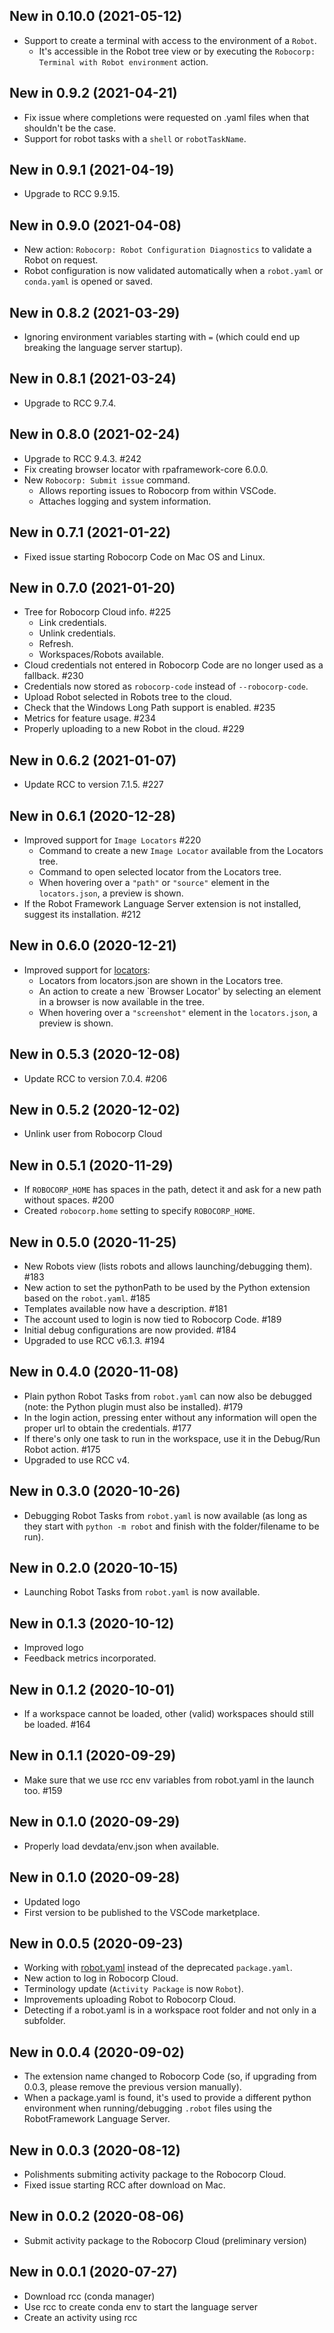 New in 0.10.0 (2021-05-12)
-----------------------------

- Support to create a terminal with access to the environment of a `Robot`.
  - It's accessible in the Robot tree view or by executing the `Robocorp: Terminal with Robot environment` action.

New in 0.9.2 (2021-04-21)
-----------------------------

- Fix issue where completions were requested on .yaml files when that shouldn't be the case.
- Support for robot tasks with a `shell` or `robotTaskName`.


New in 0.9.1 (2021-04-19)
-----------------------------

- Upgrade to RCC 9.9.15.


New in 0.9.0 (2021-04-08)
-----------------------------

- New action: `Robocorp: Robot Configuration Diagnostics` to validate a Robot on request.
- Robot configuration is now validated automatically when a `robot.yaml` or `conda.yaml` is opened or saved.


New in 0.8.2 (2021-03-29)
-----------------------------

- Ignoring environment variables starting with `=` (which could end up breaking the language server startup).


New in 0.8.1 (2021-03-24)
-----------------------------

- Upgrade to RCC 9.7.4.


New in 0.8.0 (2021-02-24)
-----------------------------

- Upgrade to RCC 9.4.3. #242
- Fix creating browser locator with rpaframework-core 6.0.0.
- New `Robocorp: Submit issue` command.
  - Allows reporting issues to Robocorp from within VSCode.
  - Attaches logging and system information. 


New in 0.7.1 (2021-01-22)
-----------------------------

- Fixed issue starting Robocorp Code on Mac OS and Linux.

New in 0.7.0 (2021-01-20)
-----------------------------

- Tree for Robocorp Cloud info. #225
  - Link credentials.
  - Unlink credentials.
  - Refresh.
  - Workspaces/Robots available.
- Cloud credentials not entered in Robocorp Code are no longer used as a fallback. #230
- Credentials now stored as `robocorp-code` instead of `--robocorp-code`.
- Upload Robot selected in Robots tree to the cloud.
- Check that the Windows Long Path support is enabled. #235
- Metrics for feature usage. #234
- Properly uploading to a new Robot in the cloud. #229


New in 0.6.2 (2021-01-07)
-----------------------------

- Update RCC to version 7.1.5. #227


New in 0.6.1 (2020-12-28)
-----------------------------

- Improved support for `Image Locators` #220
    - Command to create a new `Image Locator` available from the Locators tree.
    - Command to open selected locator from the Locators tree.
    - When hovering over a `"path"` or `"source"` element in the `locators.json`, a preview is shown.
- If the Robot Framework Language Server extension is not installed, suggest its installation. #212

New in 0.6.0 (2020-12-21)
-----------------------------

- Improved support for [locators](https://robocorp.com/docs/development-howtos/browser/how-to-find-user-interface-elements-using-locators-in-web-applications):
    - Locators from locators.json are shown in the Locators tree.
    - An action to create a new `Browser Locator' by selecting an element in a browser is now available in the tree.
    - When hovering over a `"screenshot"` element in the `locators.json`, a preview is shown.

New in 0.5.3 (2020-12-08)
-----------------------------

- Update RCC to version 7.0.4. #206

New in 0.5.2 (2020-12-02)
-----------------------------

- Unlink user from Robocorp Cloud 

New in 0.5.1 (2020-11-29)
-----------------------------

- If `ROBOCORP_HOME` has spaces in the path, detect it and ask for a new path without spaces. #200
- Created `robocorp.home` setting to specify `ROBOCORP_HOME`.

New in 0.5.0 (2020-11-25)
-----------------------------

- New Robots view (lists robots and allows launching/debugging them). #183
- New action to set the pythonPath to be used by the Python extension based on the `robot.yaml`. #185
- Templates available now have a description. #181
- The account used to login is now tied to Robocorp Code. #189
- Initial debug configurations are now provided. #184
- Upgraded to use RCC v6.1.3. #194

New in 0.4.0 (2020-11-08)
-----------------------------

- Plain python Robot Tasks from `robot.yaml` can now also be debugged (note:
  the Python plugin must also be installed). #179
- In the login action, pressing enter without any information will open the 
  proper url to obtain the credentials. #177
- If there's only one task to run in the workspace, use it in the Debug/Run Robot
  action. #175
- Upgraded to use RCC v4.

  
New in 0.3.0 (2020-10-26)
-----------------------------

- Debugging Robot Tasks from `robot.yaml` is now available
  (as long as they start with `python -m robot` and finish with the folder/filename to be run).


New in 0.2.0 (2020-10-15)
-----------------------------

- Launching Robot Tasks from `robot.yaml` is now available.


New in 0.1.3 (2020-10-12)
-----------------------------

- Improved logo
- Feedback metrics incorporated.


New in 0.1.2 (2020-10-01)
-----------------------------

- If a workspace cannot be loaded, other (valid) workspaces should still be loaded. #164


New in 0.1.1 (2020-09-29)
-----------------------------

- Make sure that we use rcc env variables from robot.yaml in the launch too. #159


New in 0.1.0 (2020-09-29)
-----------------------------

- Properly load devdata/env.json when available.


New in 0.1.0 (2020-09-28)
-----------------------------

- Updated logo
- First version to be published to the VSCode marketplace.


New in 0.0.5 (2020-09-23)
-----------------------------

- Working with [robot.yaml](https://robocorp.com/docs/setup/robot-yaml-format) instead of the deprecated `package.yaml`.
- New action to log in Robocorp Cloud.
- Terminology update (`Activity Package` is now `Robot`).
- Improvements uploading Robot to Robocorp Cloud.
- Detecting if a robot.yaml is in a workspace root folder and not only in a subfolder.


New in 0.0.4 (2020-09-02)
-----------------------------

- The extension name changed to Robocorp Code (so, if upgrading from 0.0.3, please 
  remove the previous version manually).
- When a package.yaml is found, it's used to provide a different python environment
  when running/debugging `.robot` files using the RobotFramework Language Server.


New in 0.0.3 (2020-08-12)
-----------------------------

- Polishments submiting activity package to the Robocorp Cloud.
- Fixed issue starting RCC after download on Mac.


New in 0.0.2 (2020-08-06)
-----------------------------

- Submit activity package to the Robocorp Cloud (preliminary version)


New in 0.0.1 (2020-07-27)
-----------------------------

- Download rcc (conda manager)
- Use rcc to create conda env to start the language server
- Create an activity using rcc